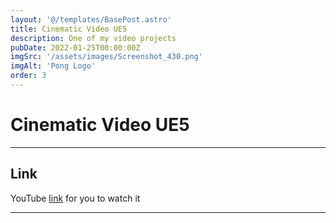 ```yaml
---
layout: '@/templates/BasePost.astro'
title: Cinematic Video UE5
description: One of my video projects
pubDate: 2022-01-25T00:00:00Z
imgSrc: '/assets/images/Screenshot_430.png'
imgAlt: 'Pong Logo'
order: 3
---
```

<main>
  <h1>Cinematic Video UE5</h1>

  ---

  <h2>Link</h2>
  YouTube <a href="https://www.youtube.com/watch?v=lM-JZ7YaILY&ab_channel=%E3%80%8AVeneiroYT%E3%80%8B">link</a> for you to watch it

---
